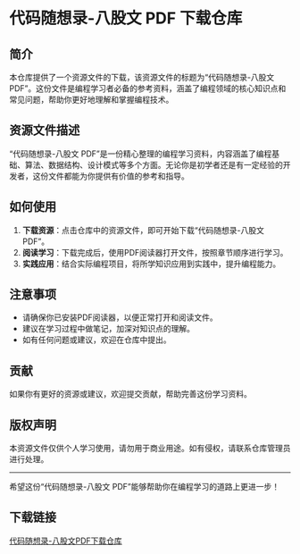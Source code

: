 # 代码随想录-八股文 PDF 下载仓库

## 简介

本仓库提供了一个资源文件的下载，该资源文件的标题为“代码随想录-八股文 PDF”。这份文件是编程学习者必备的参考资料，涵盖了编程领域的核心知识点和常见问题，帮助你更好地理解和掌握编程技术。

## 资源文件描述

“代码随想录-八股文 PDF”是一份精心整理的编程学习资料，内容涵盖了编程基础、算法、数据结构、设计模式等多个方面。无论你是初学者还是有一定经验的开发者，这份文件都能为你提供有价值的参考和指导。

## 如何使用

1. **下载资源**：点击仓库中的资源文件，即可开始下载“代码随想录-八股文 PDF”。
2. **阅读学习**：下载完成后，使用PDF阅读器打开文件，按照章节顺序进行学习。
3. **实践应用**：结合实际编程项目，将所学知识应用到实践中，提升编程能力。

## 注意事项

- 请确保你已安装PDF阅读器，以便正常打开和阅读文件。
- 建议在学习过程中做笔记，加深对知识点的理解。
- 如有任何问题或建议，欢迎在仓库中提出。

## 贡献

如果你有更好的资源或建议，欢迎提交贡献，帮助完善这份学习资料。

## 版权声明

本资源文件仅供个人学习使用，请勿用于商业用途。如有侵权，请联系仓库管理员进行处理。

---

希望这份“代码随想录-八股文 PDF”能够帮助你在编程学习的道路上更进一步！

## 下载链接

[代码随想录-八股文PDF下载仓库](https://pan.quark.cn/s/a2f3334f67a6)